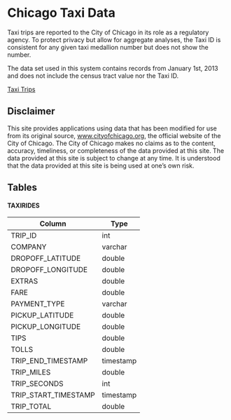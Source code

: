 # Chicago Taxi Data

Taxi trips are reported to the City of Chicago in its role as a regulatory agency. To protect privacy but allow for aggregate analyses, the Taxi ID is consistent for any given taxi medallion number but does not show the number.

The data set used in this system contains records from January 1st, 2013 and does not include the census tract value nor the Taxi ID.

<a href="https://data.cityofchicago.org/Transportation/Taxi-Trips/wrvz-psew" target="taxis">Taxi Trips</a>

## Disclaimer

This site provides applications using data that has been modified for use from its original source, www.cityofchicago.org, the official website of the City of Chicago.  The City of Chicago makes no claims as to the content, accuracy, timeliness, or completeness of the data provided at this site.  The data provided at this site is subject to change at any time.  It is understood that the data provided at this site is being used at one’s own risk.

## Tables

#### TAXIRIDES

|Column|Type
|------|------|
|TRIP_ID| int|
|COMPANY| varchar|
|DROPOFF_LATITUDE| double|
|DROPOFF_LONGITUDE| double|
|EXTRAS| double|
|FARE|   double|
|PAYMENT_TYPE| varchar|
|PICKUP_LATITUDE| double|
|PICKUP_LONGITUDE| double|
|TIPS|  double|
|TOLLS| double|
|TRIP_END_TIMESTAMP| timestamp|
|TRIP_MILES| double|
|TRIP_SECONDS| int|
|TRIP_START_TIMESTAMP| timestamp|
|TRIP_TOTAL| double